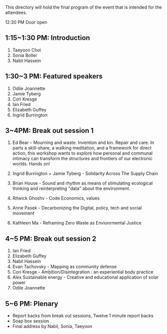 This directory will hold the final program of the event that is intended for the attendees.

12:30 PM Door open

## 1:15~1:30 PM: Introduction   
1. Taeyoon Choi 
2. Sonia Boller   
3. Nabil Hassein 

## 1:30~3 PM: Featured speakers 
1. Odile Joannette 
2. Jamie Tyberg
3. Cori Kresge
4. Ian Fried
5. Elizabeth Guffey
6. Ingrid Burrington

## 3~4PM: Break out session 1 

1. Ed Bear –  Mourning and waste.  Invention and kin.  Repair and care. 
In parts a skill-share, a walking meditation, and a framework for direct action, this workshop wants to explore how personal and communal intimacy can transform the structures and frontiers of our electronic worlds.  Hands on!

2. Ingrid Burrington + Jamie Tyberg - Solidarity Across The Supply Chain 

3. Brian House - Sound and rhythm as means of stimulating ecological thinking and reinterpreting "data" about the environment.

4. Ritwick Ghoshv - Code Economics, values  

5. Anne Pasek - Decarbonizing the Digital, policy, tech and social movement 

6. Kathleen Ma - Reframing Zero Waste as Envionrmental Justice 

## 4~5 PM: Break out session 2 

1. Ian Fried
2. Elizabeth Guffey 
3. Nabil Hassein  
4. Evan Tachovsky - Mapping as community defense  
5. Cori Kresge - Ambition/Disintegration : an experiential body practice 
6. Alex Sustainable energy  - Creative and educational application of solar power 
7. Odile Joannette 

## 5~6 PM: Plenary 

- Report backs from break out sessions, Twelve 1 minute report backs
- Soap box session
- Final address by Nabil, Sonia, Taeyoon 
